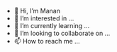- 👋 Hi, I’m Manan
- 👀 I’m interested in ...
- 🌱 I’m currently learning ...
- 💞️ I’m looking to collaborate on ...
- 📫 How to reach me ...


